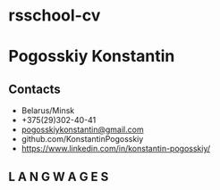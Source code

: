 # rsschool-cv

# Pogosskiy Konstantin
## Contacts
* Belarus/Minsk
* +375(29)302-40-41
* pogosskiykonstantin@gmail.com
* github.com/KonstantinPogosskiy
* https://www.linkedin.com/in/konstantin-pogosskiy/
## L A N G W A G E S
